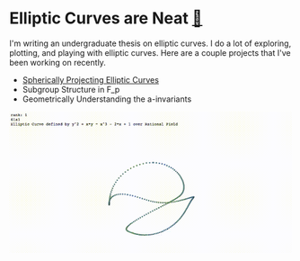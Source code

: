 

# Elliptic Curves are Neat [🍵](https://ctesta01.github.io/thesis-blog/)

I'm writing an undergraduate thesis on elliptic curves. I do a lot of exploring, plotting, and
playing with elliptic curves. Here are a couple projects that I've been working on recently. 

- [Spherically Projecting Elliptic Curves](https://ctesta01.github.io/thesis-blog/html/Feb25-Spherical-Projections.html)
- Subgroup Structure in F_p
- Geometrically Understanding the a-invariants

<p> </p>

![A spherical projection of Elliptic Curve 61a1](https://github.com/ctesta01/thesis-blog/blob/master/images/61a1%20160%20Sphericals.gif?raw=true)
